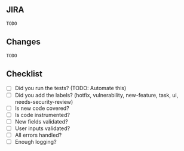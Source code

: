 ## JIRA
`TODO`

## Changes
`TODO`

## Checklist
- [ ] Did you run the tests? (TODO: Automate this)
- [ ] Did you add the labels? (hotfix, vulnerability, new-feature, task, ui, needs-security-review)
- [ ] Is new code covered?
- [ ] Is code instrumented?
- [ ] New fields validated?
- [ ] User inputs validated?
- [ ] All errors handled?
- [ ] Enough logging?
